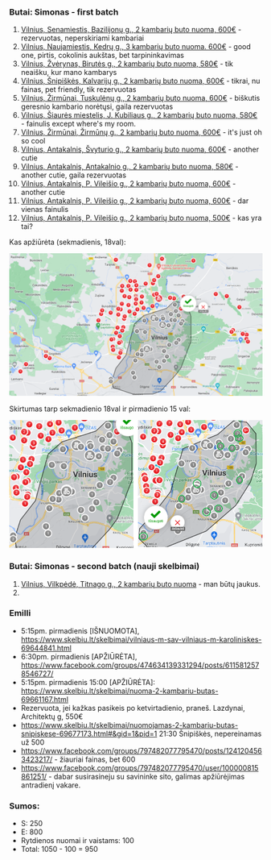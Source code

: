 ### Butai: Simonas - first batch
1. [Vilnius, Senamiestis, Bazilijonų g., 2 kambarių buto nuoma, 600€](https://www.aruodas.lt/nt_zemelapis/butu-nuoma/vilniuje/?obj=4&FOrder=Importance&FRegion=461&FDistrict=1&FPriceMin=300&FPriceMax=610&on_map=1&FRoomNumMin=2&FRoomNumMax=4&FAreaOverAllMin=40#zoom:15;center:(54.67691035494312,25.282495206650005);4-1210110) - rezervuotas, neperskiriami kambariai
2. [Vilnius, Naujamiestis, Kedrų g., 3 kambarių buto nuoma. 600€](https://www.aruodas.lt/nt_zemelapis/butu-nuoma/vilniuje/?obj=4&FOrder=Importance&FRegion=461&FDistrict=1&FPriceMin=300&FPriceMax=610&on_map=1&FRoomNumMin=2&FRoomNumMax=4&FAreaOverAllMin=40#zoom:14;center:(54.67351676978432,25.2635612596617);4-1241267) - good one, pirtis, cokolinis aukštas, bet tarpininkavimas
3. [Vilnius, Žvėrynas, Birutės g., 2 kambarių buto nuoma, 580€](https://www.aruodas.lt/nt_zemelapis/butu-nuoma/vilniuje/?obj=4&FOrder=Importance&FRegion=461&FDistrict=1&FPriceMin=300&FPriceMax=610&on_map=1&FRoomNumMin=2&FRoomNumMax=4&FAreaOverAllMin=40#zoom:13;center:(54.6856153204076,25.247848099652355);4-1239025) - tik neaišku, kur mano kambarys
4. [Vilnius, Šnipiškės, Kalvarijų g., 2 kambarių buto nuoma, 600€](https://www.aruodas.lt/nt_zemelapis/butu-nuoma/vilniuje/?obj=4&FOrder=Importance&FRegion=461&FDistrict=1&FPriceMin=300&FPriceMax=610&on_map=1&FRoomNumMin=2&FRoomNumMax=4&FAreaOverAllMin=40#zoom:15;center:(54.7020441885943,25.28177435300555);4-1241561) - tikrai, nu fainas, pet friendly, tik rezervuotas
5. [Vilnius, Žirmūnai, Tuskulėnų g., 2 kambarių buto nuoma, 600€](https://www.aruodas.lt/nt_zemelapis/butu-nuoma/vilniuje/?obj=4&FOrder=Importance&FRegion=461&FDistrict=1&FPriceMin=300&FPriceMax=610&on_map=1&FRoomNumMin=2&FRoomNumMax=4&FAreaOverAllMin=40#zoom:15;center:(54.70122344454367,25.28895142269051);4-906259) - biškutis geresnio kambario norėtųsi, gaila rezervuotas
6. [Vilnius, Šiaurės miestelis, J. Kubiliaus g., 2 kambarių buto nuoma, 580€](https://www.aruodas.lt/nt_zemelapis/butu-nuoma/vilniuje/?obj=4&FOrder=Importance&FRegion=461&FDistrict=1&FPriceMin=300&FPriceMax=610&on_map=1&FRoomNumMin=2&FRoomNumMax=4&FAreaOverAllMin=40#zoom:16;center:(54.70789066724847,25.29748190494189);4-1240503) - fainulis except where's my room.
7. [Vilnius, Žirmūnai, Žirmūnų g., 2 kambarių buto nuoma, 600€](https://www.aruodas.lt/nt_zemelapis/butu-nuoma/vilniuje/?obj=4&FOrder=Importance&FRegion=461&FDistrict=1&FPriceMin=300&FPriceMax=610&on_map=1&FRoomNumMin=2&FRoomNumMax=4&FAreaOverAllMin=40#zoom:15;center:(54.71298021971891,25.306757648816642);4-1241803) - it's just oh so cool
8. [Vilnius, Antakalnis, Švyturio g., 2 kambarių buto nuoma, 600€](https://www.aruodas.lt/nt_zemelapis/butu-nuoma/vilniuje/?obj=4&FOrder=Importance&FRegion=461&FDistrict=1&FPriceMin=300&FPriceMax=610&on_map=1&FRoomNumMin=2&FRoomNumMax=4&FAreaOverAllMin=40#zoom:15;center:(54.71479832329142,25.31871648940664);4-1239111) - another cutie
9. [Vilnius, Antakalnis, Antakalnio g., 2 kambarių buto nuoma, 580€](https://www.aruodas.lt/nt_zemelapis/butu-nuoma/vilniuje/?obj=4&FOrder=Importance&FRegion=461&FDistrict=1&FPriceMin=300&FPriceMax=610&on_map=1&FRoomNumMin=2&FRoomNumMax=4&FAreaOverAllMin=40#zoom:15;center:(54.71479832329142,25.31871648940664);4-1234087) - another cutie, gaila rezervuotas
10. [Vilnius, Antakalnis, P. Vileišio g., 2 kambarių buto nuoma, 600€](https://www.aruodas.lt/nt_zemelapis/butu-nuoma/vilniuje/?obj=4&FOrder=Importance&FRegion=461&FDistrict=1&FPriceMin=300&FPriceMax=610&on_map=1&FRoomNumMin=2&FRoomNumMax=4&FAreaOverAllMin=40#zoom:16;center:(54.715442855876546,25.315599820680898);4-1240267) - another cutie
11. [Vilnius, Antakalnis, P. Vileišio g., 2 kambarių buto nuoma, 600€](https://www.aruodas.lt/nt_zemelapis/butu-nuoma/vilniuje/?obj=4&FOrder=Importance&FRegion=461&FDistrict=1&FPriceMin=300&FPriceMax=610&on_map=1&FRoomNumMin=2&FRoomNumMax=4&FAreaOverAllMin=40#zoom:16;center:(54.71613695643286,25.315406701631826);4-1234025) - dar vienas fainulis
12. [Vilnius, Antakalnis, P. Vileišio g., 2 kambarių buto nuoma, 500€](https://www.aruodas.lt/nt_zemelapis/butu-nuoma/vilniuje/?obj=4&FOrder=Importance&FRegion=461&FDistrict=1&FPriceMin=300&FPriceMax=610&on_map=1&FRoomNumMin=2&FRoomNumMax=4&FAreaOverAllMin=40#zoom:16;center:(54.71613695643286,25.315406701631826);4-1236089) - kas yra tai?

Kas apžiūrėta (sekmadienis, 18val):

![](seen.png)

Skirtumas tarp sekmadienio 18val ir pirmadienio 15 val:

![](seen_diff.png)

### Butai: Simonas - second batch (nauji skelbimai)
1. [Vilnius, Vilkpėdė, Titnago g., 2 kambarių buto nuoma](https://www.aruodas.lt/nt_zemelapis/butu-nuoma/vilniuje/?obj=4&FOrder=Importance&FRegion=461&FDistrict=1&FPriceMin=300&FPriceMax=610&on_map=1&FRoomNumMin=2&FRoomNumMax=4&FAreaOverAllMin=40&fbclid=IwAR2RAg6xk4RVIg2u1-Wtn1eMyVdh2msT1ZjBPAEXZ8zOPDQvWPiCsiDWaW0#zoom:13;center:(54.672684041236,25.248858882879954);4-1240167) - man būtų jaukus.
2. 
### Emilli
* 5:15pm. pirmadienis [IŠNUOMOTA], https://www.skelbiu.lt/skelbimai/vilniaus-m-sav-vilniaus-m-karoliniskes-69644841.html
* 6:30pm. pirmadienis [APŽIŪRĖTA], https://www.facebook.com/groups/474634139331294/posts/6115812578546727/
* 5:15pm. pirmadienis 15:00 [APŽIŪRĖTA]: https://www.skelbiu.lt/skelbimai/nuoma-2-kambariu-butas-69661167.html
* Rezervuota, jei kažkas pasikeis po ketvirtadienio, praneš. Lazdynai, Architektų g, 550€
* https://www.skelbiu.lt/skelbimai/nuomojamas-2-kambariu-butas-snipiskese-69677173.html#&gid=1&pid=1 21:30 Šnipiškės, nepereinamas už 500
* https://www.facebook.com/groups/797482077795470/posts/1241204563423217/ - žiauriai fainas, bet 600
* https://www.facebook.com/groups/797482077795470/user/100000815861251/ - dabar susirasineju su savininke sito, galimas apžiūrėjimas antradienį vakare.

### Sumos: 
* S: 250
* E: 800
* Rytdienos nuomai ir vaistams: 100
* Total: 1050 - 100 = 950
